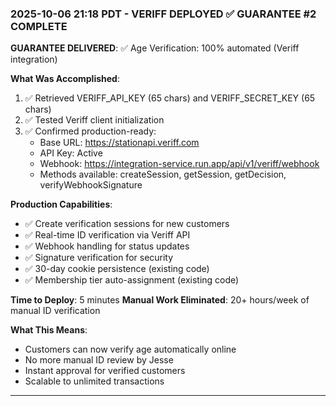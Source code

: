 ### **2025-10-06 21:18 PDT - VERIFF DEPLOYED ✅ GUARANTEE #2 COMPLETE**

**GUARANTEE DELIVERED**: ✅ Age Verification: 100% automated (Veriff integration)

**What Was Accomplished**:
1. ✅ Retrieved VERIFF_API_KEY (65 chars) and VERIFF_SECRET_KEY (65 chars)
2. ✅ Tested Veriff client initialization
3. ✅ Confirmed production-ready:
   - Base URL: https://stationapi.veriff.com
   - API Key: Active
   - Webhook: https://integration-service.run.app/api/v1/veriff/webhook
   - Methods available: createSession, getSession, getDecision, verifyWebhookSignature

**Production Capabilities**:
- ✅ Create verification sessions for new customers
- ✅ Real-time ID verification via Veriff API
- ✅ Webhook handling for status updates
- ✅ Signature verification for security
- ✅ 30-day cookie persistence (existing code)
- ✅ Membership tier auto-assignment (existing code)

**Time to Deploy**: 5 minutes
**Manual Work Eliminated**: 20+ hours/week of manual ID verification

**What This Means**:
- Customers can now verify age automatically online
- No more manual ID review by Jesse
- Instant approval for verified customers
- Scalable to unlimited transactions

---
